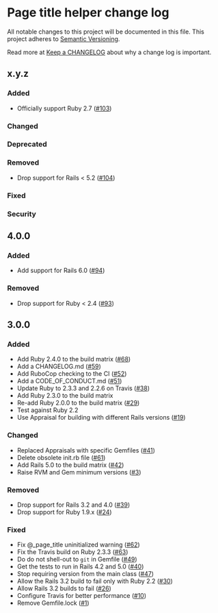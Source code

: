 # Page title helper change log

All notable changes to this project will be documented in this file.
This project adheres to [Semantic Versioning](https://semver.org/).

Read more at [Keep a CHANGELOG](https://keepachangelog.com/en/0.3.0/)
about why a change log is important.


## x.y.z

### Added
- Officially support Ruby 2.7
  ([#103](https://github.com/lwe/page_title_helper/pull/103))

### Changed

### Deprecated

### Removed
- Drop support for Rails < 5.2
  ([#104](https://github.com/lwe/page_title_helper/pull/104))

### Fixed

### Security

## 4.0.0

### Added
- Add support for Rails 6.0
  ([#94](https://github.com/lwe/page_title_helper/pull/94))

### Removed
- Drop support for Ruby < 2.4
  ([#93](https://github.com/lwe/page_title_helper/pull/93))

## 3.0.0

### Added
- Add Ruby 2.4.0 to the build matrix
  ([#68](https://github.com/lwe/page_title_helper/pull/68))
- Add a CHANGELOG.md
  ([#59](https://github.com/lwe/page_title_helper/pull/59))
- Add RuboCop checking to the CI
  ([#52](https://github.com/lwe/page_title_helper/pull/52))
- Add a CODE_OF_CONDUCT.md
  ([#51](https://github.com/lwe/page_title_helper/pull/51))
- Update Ruby to 2.3.3 and 2.2.6 on Travis
  ([#38](https://github.com/lwe/page_title_helper/pull/38))
- Add Ruby 2.3.0 to the build matrix
- Re-add Ruby 2.0.0 to the build matrix
  ([#29](https://github.com/lwe/page_title_helper/pull/29))
- Test against Ruby 2.2
- Use Appraisal for building with different Rails versions
  ([#19](https://github.com/lwe/page_title_helper/pull/19))

### Changed
- Replaced Appraisals with specific Gemfiles
  ([#41](https://github.com/lwe/page_title_helper/pull/41))
- Delete obsolete init.rb file
  ([#61](https://github.com/lwe/page_title_helper/pull/61))
- Add Rails 5.0 to the build matrix
  ([#42](https://github.com/lwe/page_title_helper/pull/42))
- Raise RVM and Gem minimum versions
  ([#3](https://github.com/lwe/page_title_helper/pull/3))

### Removed
- Drop support for Rails 3.2 and 4.0
  ([#39](https://github.com/lwe/page_title_helper/pull/39))
- Drop support for Ruby 1.9.x
  ([#24](https://github.com/lwe/page_title_helper/pull/24))

### Fixed
- Fix @_page_title uninitialized warning
  ([#62](https://github.com/lwe/page_title_helper/pull/62))
- Fix the Travis build on Ruby 2.3.3
  ([#63](https://github.com/lwe/page_title_helper/pull/63))
- Do do not shell-out to `git` in Gemfile
  ([#49](https://github.com/lwe/page_title_helper/pull/49))
- Get the tests to run in Rails 4.2 and 5.0
  ([#40](https://github.com/lwe/page_title_helper/pull/40))
- Stop requiring version from the main class
  ([#47](https://github.com/lwe/page_title_helper/pull/47))
- Allow the Rails 3.2 build to fail only with Ruby 2.2
  ([#30](https://github.com/lwe/page_title_helper/pull/30))
- Allow Rails 3.2 builds to fail
  ([#26](https://github.com/lwe/page_title_helper/pull/26))
- Configure Travis for better performance
  ([#10](https://github.com/lwe/page_title_helper/pull/10))
- Remove Gemfile.lock
  ([#1](https://github.com/lwe/page_title_helper/pull/1))
